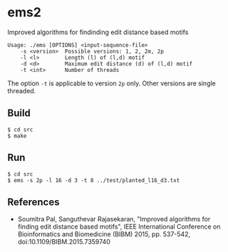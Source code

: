 # ems2
Improved algorithms for findinding edit distance based motifs

```
Usage: ./ems [OPTIONS] <input-sequence-file>
	-s <version>  Possible versions: 1, 2, 2m, 2p
	-l <l>        Length (l) of (l,d) motif
	-d <d>        Maximum edit distance (d) of (l,d) motif
	-t <int>      Number of threads
```

The option `-t` is applicable to version `2p` only. Other versions are single threaded. 

## Build

```
$ cd src
$ make
```


## Run

```
$ cd src
$ ems -s 2p -l 16 -d 3 -t 8 ../test/planted_l16_d3.txt
```

## References

- Soumitra Pal, Sanguthevar Rajasekaran, "Improved algorithms for finding edit distance based motifs", IEEE International Conference on Bioinformatics and Biomedicine (BIBM) 2015, pp. 537-542, doi:10.1109/BIBM.2015.7359740 
